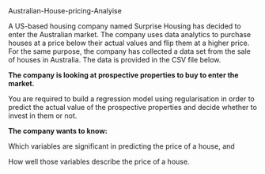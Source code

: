 <head> Australian-House-pricing-Analyise </head>

A US-based housing company named Surprise Housing has decided to enter the Australian market. The company uses data analytics to purchase houses at a price below their actual values and flip them at a higher price. For the same purpose, the company has collected a data set from the sale of houses in Australia. The data is provided in the CSV file below.

 

<b>The company is looking at prospective properties to buy to enter the market.</b>

You are required to build a regression model using regularisation in order to predict the actual value of the prospective properties and decide whether to invest in them or not.

 

<b>The company wants to know: </b>

Which variables are significant in predicting the price of a house, and

How well those variables describe the price of a house.
